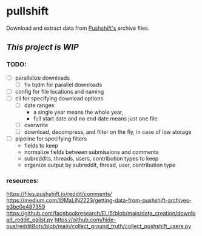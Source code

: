 # pullshift

Download and extract data from [Pushshift's](https://files.pushshift.io/reddit) archive files.

## *This project is WIP*

### TODO:
- [ ] parallelize downloads
  - [ ] fix tqdm for parallel downloads
- [ ] config for file locations and naming
- [ ] cli for specifying download options
  - [ ] date ranges 
    - a single year means the whole year, 
    - full start date and no end date means just one file
  - [ ] overwrite
  - [ ] download, decompress, and filter on the fly, in case of low storage
- [ ] pipeline for specifying filters
  - fields to keep
  - normalize fields between submissions and comments
  - subreddits, threads, users, contribution types to keep
  - organize output by subreddit, thread, user, contribution type

### resources:
https://files.pushshift.io/reddit/comments/
https://medium.com/@MaLiN2223/getting-data-from-pushshift-archives-b3bc0e487359
https://github.com/facebookresearch/ELI5/blob/main/data_creation/download_reddit_qalist.py
https://github.com/hide-ous/redditBots/blob/main/collect_ground_truth/collect_pushshift_users.py

